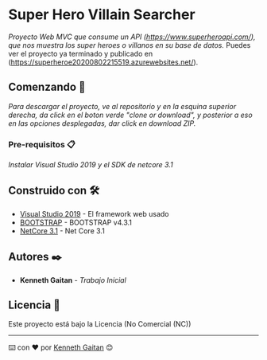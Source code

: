 # Super Hero Villain Searcher

_Proyecto Web MVC que consume un API (https://www.superheroapi.com/), que nos muestra los super heroes o villanos en su base de datos._
Puedes ver el proyecto ya terminado y publicado en (https://superheroe20200802215519.azurewebsites.net/).

## Comenzando 🚀

_Para descargar el proyecto, ve al repositorio y en la esquina superior derecha, da click en el boton verde "clone or download", y posterior a eso en las opciones desplegadas, dar click en download ZIP._




### Pre-requisitos 📋

_Instalar Visual Studio 2019 y el SDK de netcore 3.1_





## Construido con 🛠️



* [Visual Studio 2019](https://visualstudio.microsoft.com/es/vs/) - El framework web usado
* [BOOTSTRAP](https://getbootstrap.com/) - BOOTSTRAP v4.3.1
* [NetCore 3.1](https://dotnet.microsoft.com/download/dotnet-core/3.1) - Net Core 3.1



## Autores ✒️



* **Kenneth Gaitan** - *Trabajo Inicial* 




## Licencia 📄

Este proyecto está bajo la Licencia (No Comercial (NC)) 





---
⌨️ con ❤️ por [Kenneth Gaitan](https://www.linkedin.com/in/davidevanks/) 😊
